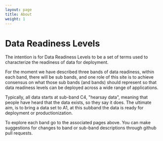 ```yaml
---
layout: page
title: About
weight: 1
---
```


# Data Readiness Levels

The intention is for Data Readiness Levels to be a set of terms used to characterize the
readiness of data for deployment.

For the moment we have described three bands of data readiness, within
each band, there will be sub bands, and one role of this site is to
achieve consensus on what those sub bands (and bands) should represent
so that data readiness levels can be deployed across a wide range of
applications.

Typically, all data starts at sub-band C4, "hearsay data", meaning
that people have heard that the data exists, so they say it does. The
ultimate aim, is to bring a data set to A1, at this subband the data
is ready for deployment or productionization. 

To explore each band go to the associated pages above. You can make
suggestions for changes to band or sub-band descriptions through github pull requests. 
